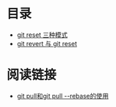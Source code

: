 # 目录
- [git reset 三种模式](https://github.com/Vuact/Blog/blob/main/tools/git/git%20reset%20%E4%B8%89%E7%A7%8D%E6%A8%A1%E5%BC%8F.md)
- [git revert 与 git reset](https://github.com/Vuact/Blog/blob/main/tools/git/git%20revert%20%E4%B8%8E%20git%20reset.md)


# 阅读链接

- [git pull和git pull --rebase的使用](https://www.cnblogs.com/kevingrace/p/5896706.html)

